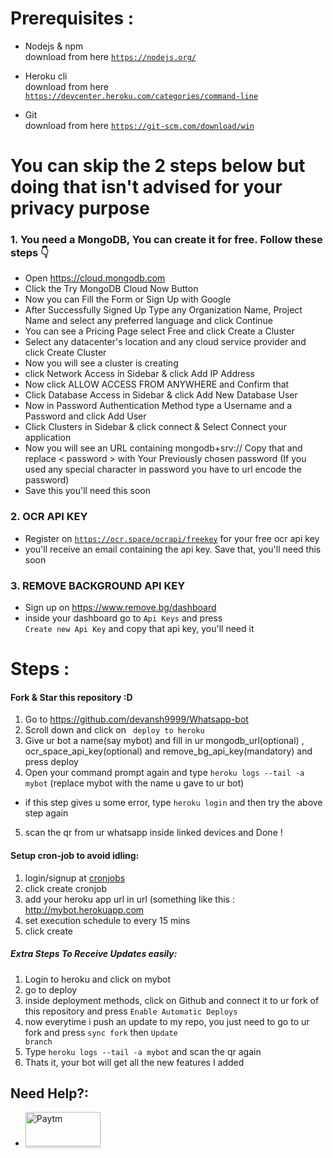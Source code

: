 # Prerequisites :
- Nodejs & npm<br>download from here <code>https://nodejs.org/</code><br>
                                                                      
- Heroku cli<br> download from here <code> https://devcenter.heroku.com/categories/command-line </code>

- Git<br> download from here <code>https://git-scm.com/download/win</code>
<h1>You can skip the 2 steps below but doing that isn't advised for your privacy purpose</h1>

### 1. You need a MongoDB, You can create it for free. Follow these steps 👇
- Open https://cloud.mongodb.com
- Click the Try MongoDB Cloud Now Button
- Now you can Fill the Form or Sign Up with Google
- After Successfully Signed Up Type any Organization Name, Project Name and select any preferred language and click Continue
- You can see a Pricing Page select Free and click Create a Cluster
- Select any datacenter's location and any cloud service provider and click Create Cluster
- Now you will see a cluster is creating
- click Network Access in Sidebar & click Add IP Address
- Now click ALLOW ACCESS FROM ANYWHERE and Confirm that
- Click Database Access in Sidebar & click Add New Database User
- Now in Password Authentication Method type a Username and a Password and click Add User
- Click Clusters in Sidebar & click connect & Select Connect your application
- Now you will see an URL containing mongodb+srv:// Copy that and replace < password > with Your Previously chosen password (If you used any special character in password you have to url encode the password)
- Save this you'll need this soon
### 2. OCR API KEY
- Register on <code>https://ocr.space/ocrapi/freekey</code> for your free ocr api key
- you'll receive an email containing the api key. Save that, you'll need this soon
### 3. REMOVE BACKGROUND API KEY
- Sign up on https://www.remove.bg/dashboard
- inside your dashboard go to <code>Api Keys</code> and press <code> Create new Api Key</code> and copy that api key, you'll need it 

# Steps :
#### Fork & Star this repository :D
1. Go to https://github.com/devansh9999/Whatsapp-bot
2. Scroll down and click on <code> deploy to heroku</code>
3. Give ur bot a name(say mybot) and fill in ur mongodb_url(optional) , ocr_space_api_key(optional) and remove_bg_api_key(mandatory) and press deploy
4. Open your command prompt again and type <code>heroku logs --tail -a mybot</code> (replace mybot with the name u gave to ur bot)
- if this step gives u some error, type <code>heroku login</code> and then try the above step again
5. scan the qr from ur whatsapp inside linked devices and Done !

#### Setup cron-job to avoid idling:
1. login/signup at [cronjobs](https://console.cron-job.org/login)
2. click create cronjob
3. add your heroku app url in url (something like this : </code>http://mybot.herokuapp.com</code>
4. set execution schedule to every 15 mins
5. click create



##### Extra Steps To Receive Updates easily:
1. Login to heroku and click on mybot
2. go to deploy
3. inside deployment methods, click on Github and connect it to ur fork of this repository and press <code>Enable Automatic Deploys</code>
4. now everytime i push an update to my repo, you just need to go to ur fork and press <code>sync fork</code> then <code>Update branch</code>
5. Type <code>heroku logs --tail -a mybot</code> and scan the qr again
6. Thats it, your bot will get all the new features I added


## Need Help?:
- <a href="https://t.me/SciBot_Whatsapp" target="_blank"><img src="https://images.macrumors.com/t/yMMf-bY_9Mm9UdPbxEQi7RRhRtg=/1600x/article-new/2017/05/Telegram-app.jpg" alt="Paytm" style="height: 55px !important;width: 120px !important;box-shadow: 0px 3px 2px 0px rgba(190, 190, 190, 0.5) !important;-webkit-box-shadow: 0px 3px 2px 0px rgba(190, 190, 190, 0.5) !important;" ></a>
